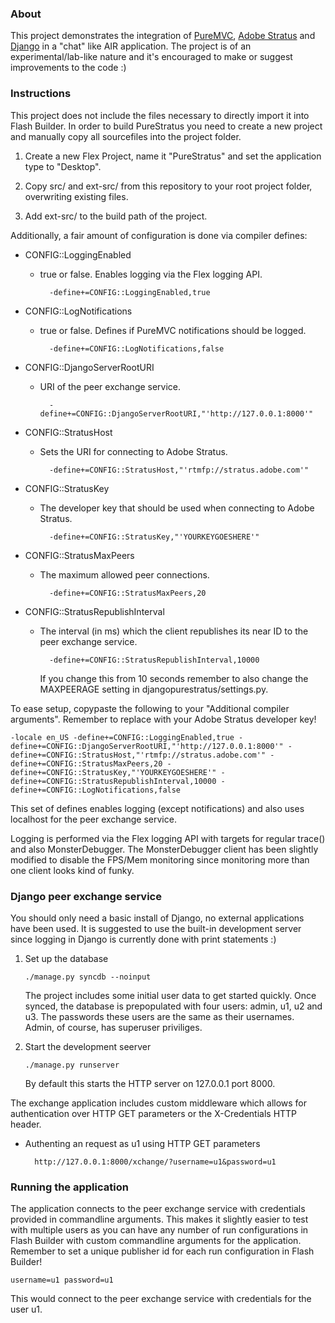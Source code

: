 ### About ###

This project demonstrates the integration of [PureMVC][], [Adobe Stratus][]
and [Django][] in a "chat" like AIR application. The project is of an
experimental/lab-like nature and it's encouraged to make or suggest
improvements to the code :)

   [PureMVC]: http://puremvc.org/
   [Adobe Stratus]: http://labs.adobe.com/technologies/stratus/
   [Django]: http://www.djangoproject.com/


### Instructions ###

This project does not include the files necessary to directly import it into
Flash Builder. In order to build PureStratus you need to create a new
project and manually copy all sourcefiles into the project folder.

1.  Create a new Flex Project, name it "PureStratus" and set the application
    type to "Desktop".

2.  Copy src/ and ext-src/ from this repository to your root project folder,
    overwriting existing files.

3.  Add ext-src/ to the build path of the project.

Additionally, a fair amount of configuration is done via compiler defines:

- CONFIG::LoggingEnabled
    - true or false. Enables logging via the Flex logging API.
    
            -define+=CONFIG::LoggingEnabled,true

- CONFIG::LogNotifications
    - true or false. Defines if PureMVC notifications should be logged.
    
            -define+=CONFIG::LogNotifications,false

- CONFIG::DjangoServerRootURI
    - URI of the peer exchange service.

            -define+=CONFIG::DjangoServerRootURI,"'http://127.0.0.1:8000'"

- CONFIG::StratusHost
    - Sets the URI for connecting to Adobe Stratus.

            -define+=CONFIG::StratusHost,"'rtmfp://stratus.adobe.com'"

- CONFIG::StratusKey
    - The developer key that should be used when connecting to
      Adobe Stratus.

            -define+=CONFIG::StratusKey,"'YOURKEYGOESHERE'"

- CONFIG::StratusMaxPeers
    - The maximum allowed peer connections.

            -define+=CONFIG::StratusMaxPeers,20

- CONFIG::StratusRepublishInterval
    - The interval (in ms) which the client republishes its near ID to the
      peer exchange service.

            -define+=CONFIG::StratusRepublishInterval,10000

      If you change this from 10 seconds remember to also change the
      MAXPEERAGE setting in djangopurestratus/settings.py.

To ease setup, copypaste the following to your "Additional compiler
arguments". Remember to replace with your Adobe Stratus developer key!

`-locale en_US -define+=CONFIG::LoggingEnabled,true -define+=CONFIG::DjangoServerRootURI,"'http://127.0.0.1:8000'" -define+=CONFIG::StratusHost,"'rtmfp://stratus.adobe.com'" -define+=CONFIG::StratusMaxPeers,20 -define+=CONFIG::StratusKey,"'YOURKEYGOESHERE'" -define+=CONFIG::StratusRepublishInterval,10000 -define+=CONFIG::LogNotifications,false`

This set of defines enables logging (except notifications) and also uses
localhost for the peer exchange service.

Logging is performed via the Flex logging API with targets for regular
trace() and also MonsterDebugger. The MonsterDebugger client has been
slightly modified to disable the FPS/Mem monitoring since monitoring more
than one client looks kind of funky.


### Django peer exchange service ###

You should only need a basic install of Django, no external applications
have been used. It is suggested to use the built-in development server
since logging in Django is currently done with print statements :)

1.  Set up the database

        ./manage.py syncdb --noinput
    
    The project includes some initial user data to get started quickly. Once
    synced, the database is prepopulated with four users: admin, u1, u2 and u3.
    The passwords these users are the same as their usernames. Admin, of course,
    has superuser priviliges.

2.  Start the development seerver

        ./manage.py runserver

    By default this starts the HTTP server on 127.0.0.1 port 8000.

The exchange application includes custom middleware which allows for
authentication over HTTP GET parameters or the X-Credentials HTTP header.

- Authenting an request as u1 using HTTP GET parameters

        http://127.0.0.1:8000/xchange/?username=u1&password=u1


### Running the application ###

The application connects to the peer exchange service with credentials
provided in commandline arguments. This makes it slightly easier to test
with multiple users as you can have any number of run configurations in
Flash Builder with custom commandline arguments for the application.
Remember to set a unique publisher id for each run configuration in
Flash Builder!

`username=u1 password=u1`

This would connect to the peer exchange service with credentials for
the user u1.